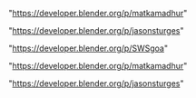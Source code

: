 "https://developer.blender.org/p/matkamadhur"

"https://developer.blender.org/p/jasonsturges"

 
"https://developer.blender.org/p/SWSgoa"


"https://developer.blender.org/p/matkamadhur"


"https://developer.blender.org/p/jasonsturges"


 
